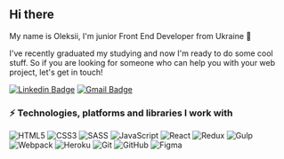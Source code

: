 ## Hi there <img src="https://github.com/blackcater/blackcater/raw/main/images/Hi.gif" height="16"/>

My name is Oleksii, I'm junior Front End Developer from Ukraine 🙂 

I've recently graduated my studying and now I'm ready to do some cool stuff. So if you are looking for someone who can help you with your web project, let's get in touch!

[![Linkedin Badge](https://img.shields.io/badge/-oleksiidvornik-blue?style=flat-square&logo=Linkedin&logoColor=white&link=https://www.linkedin.com/in/alexeydvornik/)](https://www.linkedin.com/in/oleksiidvornik/)
[![Gmail Badge](https://img.shields.io/badge/-alexey.dvornik@gmail.com-c14438?style=flat-square&logo=Gmail&logoColor=white&link=mailto:alexey.dvornik@gmail.com)](mailto:alexey.dvornik@gmail.com)

### ⚡ Technologies, platforms and libraries I work with

![HTML5](https://img.shields.io/badge/html5-%23E34F26.svg?style=for-the-badge&logo=html5&logoColor=white)
![CSS3](https://img.shields.io/badge/css3-%231572B6.svg?style=for-the-badge&logo=css3&logoColor=white)
![SASS](https://img.shields.io/badge/SASS-hotpink.svg?style=for-the-badge&logo=SASS&logoColor=white)
![JavaScript](https://img.shields.io/badge/javascript-%23323330.svg?style=for-the-badge&logo=javascript&logoColor=%23F7DF1E)
![React](https://img.shields.io/badge/react-%2320232a.svg?style=for-the-badge&logo=react&logoColor=%2361DAFB)
![Redux](https://img.shields.io/badge/redux-%23593d88.svg?style=for-the-badge&logo=redux&logoColor=white)
![Gulp](https://img.shields.io/badge/GULP-%23CF4647.svg?style=for-the-badge&logo=gulp&logoColor=white)
![Webpack](https://img.shields.io/badge/webpack-%238DD6F9.svg?style=for-the-badge&logo=webpack&logoColor=black)
![Heroku](https://img.shields.io/badge/heroku-%23430098.svg?style=for-the-badge&logo=heroku&logoColor=white)
![Git](https://img.shields.io/badge/git-%23F05033.svg?style=for-the-badge&logo=git&logoColor=white)
![GitHub](https://img.shields.io/badge/github-%23121011.svg?style=for-the-badge&logo=github&logoColor=white)
![Figma](https://img.shields.io/badge/figma-%23F24E1E.svg?style=for-the-badge&logo=figma&logoColor=white)
